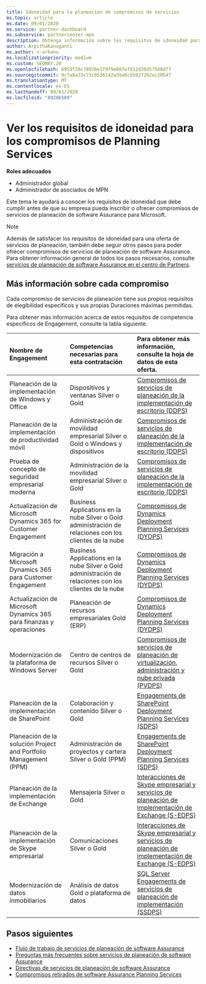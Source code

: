 ```yaml
---
title: Idoneidad para la planeación de compromisos de servicios
ms.topic: article
ms.date: 09/01/2020
ms.service: partner-dashboard
ms.subservice: partnercenter-mpn
description: Obtenga información sobre los requisitos de idoneidad para cada compromiso de servicios de planeación de software Assurance que una empresa podría querer ofrecer a los clientes empresariales.
author: ArpithaKanuganti
ms.author: v-arkanu
ms.localizationpriority: medium
ms.custom: SEOMAY.20
ms.openlocfilehash: 6955f28c78978e1f9f9e887ef612d38d57568d77
ms.sourcegitcommit: 9c7a8a33c73c9536142a59a6c65027202ec20547
ms.translationtype: MT
ms.contentlocale: es-ES
ms.lasthandoff: 09/01/2020
ms.locfileid: "89286509"
---
```

# <a name="view-eligibility-requirements-for-planning-services-engagements"></a>Ver los requisitos de idoneidad para los compromisos de Planning Services

**Roles adecuados**

- Administrador global
- Administrador de asociados de MPN

Este tema le ayudará a conocer los requisitos de idoneidad que debe cumplir antes de que su empresa pueda inscribir o ofrecer compromisos de servicios de planeación de software Assurance para Microsoft.

>[!NOTE]
> Además de satisfacer los requisitos de idoneidad para una oferta de servicios de planeación, también debe seguir otros pasos para poder ofrecer compromisos de servicios de planeación de software Assurance. Para obtener información general de todos los pasos necesarios, consulte [servicios de planeación de software Assurance en el centro de Partners](software-assurance-dps.md).

## <a name="learn-more-about-each-engagement"></a>Más información sobre cada compromiso

Cada compromiso de servicios de planeación tiene sus propios requisitos de elegibilidad específicos y sus propias Duraciones máximas permitidas.

Para obtener más información acerca de estos requisitos de competencia específicos de Engagement, consulte la tabla siguiente.

| Nombre de Engagement | Competencias necesarias para esta contratación | Para obtener más información, consulte la hoja de datos de esta oferta. |
|:--- |:--- |:--- |
| Planeación de la implementación de Windows y Office  | Dispositivos y ventanas Silver o Gold  |  [Compromisos de servicios de planeación de la implementación de escritorio (DDPS)](https://go.microsoft.com/fwlink/?linkid=2116072)
| Planeación de la implementación de productividad móvil  | Administración de movilidad empresarial Silver o Gold o Windows y dispositivos  | [Compromisos de servicios de planeación de la implementación de escritorio (DDPS)](https://go.microsoft.com/fwlink/?linkid=2116072) |  
| Prueba de concepto de seguridad empresarial moderna |  Administración de la movilidad empresarial Silver o Gold  | [Compromisos de servicios de planeación de la implementación de escritorio (DDPS)](https://go.microsoft.com/fwlink/?linkid=2116072) |  
| Actualización de Microsoft Dynamics 365 for Customer Engagement  | Business Applications en la nube Silver o Gold administración de relaciones con los clientes de la nube  | [Compromisos de Dynamics Deployment Planning Services (DYDPS)](https://go.microsoft.com/fwlink/?linkid=2116073)
| Migración a Microsoft Dynamics 365 para Customer Engagement  | Business Applications en la nube Silver o Gold administración de relaciones con los clientes de la nube  | [Compromisos de Dynamics Deployment Planning Services (DYDPS)](https://go.microsoft.com/fwlink/?linkid=2116073)
| Actualización de Microsoft Dynamics 365 para finanzas y operaciones  | Planeación de recursos empresariales Gold (ERP)  | [Compromisos de Dynamics Deployment Planning Services (DYDPS)](https://go.microsoft.com/fwlink/?linkid=2116073)  |
| Modernización de la plataforma de Windows Server | Centro de centros de recursos Silver o Gold | [Compromisos de servicios de planeación de virtualización, administración y nube privada (PVDPS)](https://go.microsoft.com/fwlink/?linkid=2115982) |
| Planeación de la implementación de SharePoint  | Colaboración y contenido Silver o Gold  | [Engagements de SharePoint Deployment Planning Services (SDPS)](https://go.microsoft.com/fwlink/?linkid=2116074)  |
| Planeación de la solución Project and Portfolio Management (PPM)  | Administración de proyectos y cartera Silver o Gold (PPM)  | [Engagements de SharePoint Deployment Planning Services (SDPS)](https://go.microsoft.com/fwlink/?linkid=2116074)  |
| Planeación de la implementación de Exchange  | Mensajería Silver o Gold  | [Interacciones de Skype empresarial y servicios de planeación de implementación de Exchange (S-EDPS)](https://go.microsoft.com/fwlink/?linkid=2116075)  |
Planeación de la implementación de Skype empresarial  | Comunicaciones Silver o Gold  | [Interacciones de Skype empresarial y servicios de planeación de implementación de Exchange (S-EDPS)](https://go.microsoft.com/fwlink/?linkid=2116075)  |
| Modernización de datos inmobiliarios  | Análisis de datos Gold o plataforma de datos  | [SQL Server Engagements de servicios de planeación de implementación (SSDPS)](https://go.microsoft.com/fwlink/?linkid=2116076)  |

## <a name="next-steps"></a>Pasos siguientes

- [Flujo de trabajo de servicios de planeación de software Assurance](https://go.microsoft.com/fwlink/?linkid=2115983)
- [Preguntas más frecuentes sobre servicios de planeación de software Assurance](https://go.microsoft.com/fwlink/?linkid=2116077)
- [Directivas de servicios de planeación de software Assurance](https://go.microsoft.com/fwlink/?linkid=2115984)
- [Compromisos retirados de software Assurance Planning Services](https://query.prod.cms.rt.microsoft.com/cms/api/am/binary/RE4sln9)
